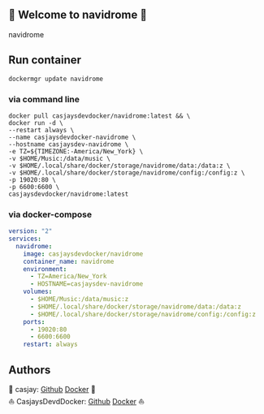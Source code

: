 ## 👋 Welcome to navidrome 🚀  

navidrome  
  
  
## Run container

```shell
dockermgr update navidrome
```

### via command line

```shell
docker pull casjaysdevdocker/navidrome:latest && \
docker run -d \
--restart always \
--name casjaysdevdocker-navidrome \
--hostname casjaysdev-navidrome \
-e TZ=${TIMEZONE:-America/New_York} \
-v $HOME/Music:/data/music \
-v $HOME/.local/share/docker/storage/navidrome/data:/data:z \
-v $HOME/.local/share/docker/storage/navidrome/config:/config:z \
-p 19020:80 \
-p 6600:6600 \
casjaysdevdocker/navidrome:latest
```

### via docker-compose

```yaml
version: "2"
services:
  navidrome:
    image: casjaysdevdocker/navidrome
    container_name: navidrome
    environment:
      - TZ=America/New_York
      - HOSTNAME=casjaysdev-navidrome
    volumes:
      - $HOME/Music:/data/music:z
      - $HOME/.local/share/docker/storage/navidrome/data:/data:z
      - $HOME/.local/share/docker/storage/navidrome/config:/config:z
    ports:
      - 19020:80
      - 6600:6600
    restart: always
```

## Authors  

🤖 casjay: [Github](https://github.com/casjay) [Docker](https://hub.docker.com/r/casjay) 🤖  
⛵ CasjaysDevdDocker: [Github](https://github.com/casjaysdev) [Docker](https://hub.docker.com/r/casjaysdevdocker) ⛵  
